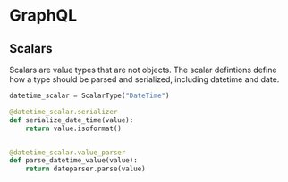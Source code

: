 # GraphQL

## Scalars

Scalars are value types that are not objects. The scalar defintions define how a type should be parsed and serialized, including datetime and date.

```py
datetime_scalar = ScalarType("DateTime")

@datetime_scalar.serializer
def serialize_date_time(value):
    return value.isoformat()


@datetime_scalar.value_parser
def parse_datetime_value(value):
    return dateparser.parse(value)
```
